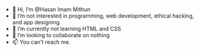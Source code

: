 - 👋 Hi, I’m @Hasan Imam Mithun
- 👀 I’m not interested in programming, web development, ethical hacking, and app designing.
- 🌱 I’m currently not learning HTML and CSS
- 💞️ I’m looking to collaborate on nothing
- 📫 You can't reach me.

<!---
HI-Mithun/HI-Mithun is a ✨ special ✨ repository because its `README.md` (this file) appears on your GitHub profile.
You can click the Preview link to take a look at your changes.
--->
